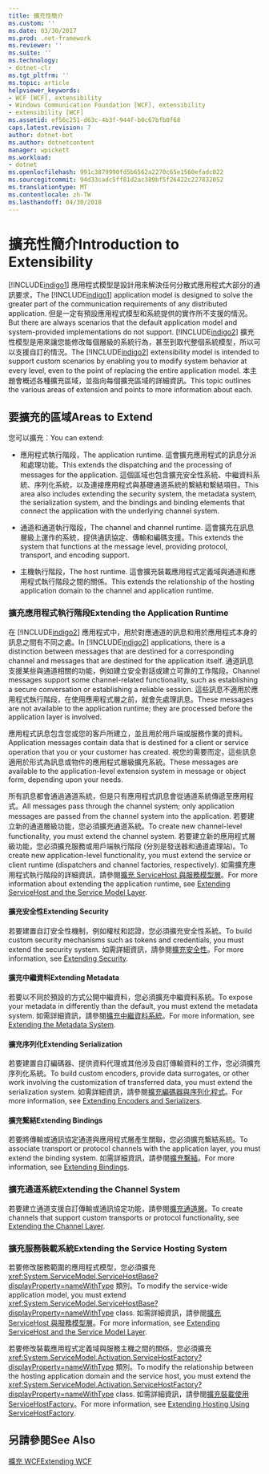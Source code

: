 ```yaml
---
title: 擴充性簡介
ms.custom: ''
ms.date: 03/30/2017
ms.prod: .net-framework
ms.reviewer: ''
ms.suite: ''
ms.technology:
- dotnet-clr
ms.tgt_pltfrm: ''
ms.topic: article
helpviewer_keywords:
- WCF [WCF], extensibility
- Windows Communication Foundation [WCF], extensibility
- extensibility [WCF]
ms.assetid: ef56c251-d63c-4b3f-944f-b0c67bfb0f68
caps.latest.revision: 7
author: dotnet-bot
ms.author: dotnetcontent
manager: wpickett
ms.workload:
- dotnet
ms.openlocfilehash: 991c3879990fd5b6562a2270c65e1560efadc022
ms.sourcegitcommit: 94d33cadc5ff81d2ac389bf5f26422c227832052
ms.translationtype: MT
ms.contentlocale: zh-TW
ms.lasthandoff: 04/30/2018
---
```

# <a name="introduction-to-extensibility"></a><span data-ttu-id="c0b51-102">擴充性簡介</span><span class="sxs-lookup"><span data-stu-id="c0b51-102">Introduction to Extensibility</span></span>
<span data-ttu-id="c0b51-103">[!INCLUDE[indigo1](../../../includes/indigo1-md.md)] 應用程式模型是設計用來解決任何分散式應用程式大部分的通訊要求，</span><span class="sxs-lookup"><span data-stu-id="c0b51-103">The [!INCLUDE[indigo1](../../../includes/indigo1-md.md)] application model is designed to solve the greater part of the communication requirements of any distributed application.</span></span> <span data-ttu-id="c0b51-104">但是一定有預設應用程式模型和系統提供的實作所不支援的情況。</span><span class="sxs-lookup"><span data-stu-id="c0b51-104">But there are always scenarios that the default application model and system-provided implementations do not support.</span></span> <span data-ttu-id="c0b51-105">[!INCLUDE[indigo2](../../../includes/indigo2-md.md)] 擴充性模型是用來讓您能修改每個層級的系統行為，甚至到取代整個系統模型，所以可以支援自訂的情況。</span><span class="sxs-lookup"><span data-stu-id="c0b51-105">The [!INCLUDE[indigo2](../../../includes/indigo2-md.md)] extensibility model is intended to support custom scenarios by enabling you to modify system behavior at every level, even to the point of replacing the entire application model.</span></span> <span data-ttu-id="c0b51-106">本主題會概述各種擴充區域，並指向每個擴充區域的詳細資訊。</span><span class="sxs-lookup"><span data-stu-id="c0b51-106">This topic outlines the various areas of extension and points to more information about each.</span></span>  
  
## <a name="areas-to-extend"></a><span data-ttu-id="c0b51-107">要擴充的區域</span><span class="sxs-lookup"><span data-stu-id="c0b51-107">Areas to Extend</span></span>  
 <span data-ttu-id="c0b51-108">您可以擴充：</span><span class="sxs-lookup"><span data-stu-id="c0b51-108">You can extend:</span></span>  
  
-   <span data-ttu-id="c0b51-109">應用程式執行階段，</span><span class="sxs-lookup"><span data-stu-id="c0b51-109">The application runtime.</span></span> <span data-ttu-id="c0b51-110">這會擴充應用程式的訊息分派和處理功能。</span><span class="sxs-lookup"><span data-stu-id="c0b51-110">This extends the dispatching and the processing of messages for the application.</span></span> <span data-ttu-id="c0b51-111">這個區域也包含擴充安全性系統、中繼資料系統、序列化系統，以及連接應用程式與基礎通道系統的繫結和繫結項目。</span><span class="sxs-lookup"><span data-stu-id="c0b51-111">This area also includes extending the security system, the metadata system, the serialization system, and the bindings and binding elements that connect the application with the underlying channel system.</span></span>  
  
-   <span data-ttu-id="c0b51-112">通道和通道執行階段，</span><span class="sxs-lookup"><span data-stu-id="c0b51-112">The channel and channel runtime.</span></span> <span data-ttu-id="c0b51-113">這會擴充在訊息層級上運作的系統，提供通訊協定、傳輸和編碼支援。</span><span class="sxs-lookup"><span data-stu-id="c0b51-113">This extends the system that functions at the message level, providing protocol, transport, and encoding support.</span></span>  
  
-   <span data-ttu-id="c0b51-114">主機執行階段，</span><span class="sxs-lookup"><span data-stu-id="c0b51-114">The host runtime.</span></span> <span data-ttu-id="c0b51-115">這會擴充裝載應用程式定義域與通道和應用程式執行階段之間的關係。</span><span class="sxs-lookup"><span data-stu-id="c0b51-115">This extends the relationship of the hosting application domain to the channel and application runtime.</span></span>  
  
### <a name="extending-the-application-runtime"></a><span data-ttu-id="c0b51-116">擴充應用程式執行階段</span><span class="sxs-lookup"><span data-stu-id="c0b51-116">Extending the Application Runtime</span></span>  
 <span data-ttu-id="c0b51-117">在 [!INCLUDE[indigo2](../../../includes/indigo2-md.md)] 應用程式中，用於對應通道的訊息和用於應用程式本身的訊息之間有不同之處。</span><span class="sxs-lookup"><span data-stu-id="c0b51-117">In [!INCLUDE[indigo2](../../../includes/indigo2-md.md)] applications, there is a distinction between messages that are destined for a corresponding channel and messages that are destined for the application itself.</span></span> <span data-ttu-id="c0b51-118">通道訊息支援某些與通道相關的功能，例如建立安全對話或建立可靠的工作階段。</span><span class="sxs-lookup"><span data-stu-id="c0b51-118">Channel messages support some channel-related functionality, such as establishing a secure conversation or establishing a reliable session.</span></span> <span data-ttu-id="c0b51-119">這些訊息不適用於應用程式執行階段，在使用應用程式層之前，就會先處理訊息。</span><span class="sxs-lookup"><span data-stu-id="c0b51-119">These messages are not available to the application runtime; they are processed before the application layer is involved.</span></span>  
  
 <span data-ttu-id="c0b51-120">應用程式訊息包含您或您的客戶所建立，並且用於用戶端或服務作業的資料。</span><span class="sxs-lookup"><span data-stu-id="c0b51-120">Application messages contain data that is destined for a client or service operation that you or your customer has created.</span></span> <span data-ttu-id="c0b51-121">視您的需要而定，這些訊息適用於形式為訊息或物件的應用程式層級擴充系統。</span><span class="sxs-lookup"><span data-stu-id="c0b51-121">These messages are available to the application-level extension system in message or object form, depending upon your needs.</span></span>  
  
 <span data-ttu-id="c0b51-122">所有訊息都會通過通道系統，但是只有應用程式訊息會從通道系統傳遞至應用程式。</span><span class="sxs-lookup"><span data-stu-id="c0b51-122">All messages pass through the channel system; only application messages are passed from the channel system into the application.</span></span> <span data-ttu-id="c0b51-123">若要建立新的通道層級功能，您必須擴充通道系統。</span><span class="sxs-lookup"><span data-stu-id="c0b51-123">To create new channel-level functionality, you must extend the channel system.</span></span> <span data-ttu-id="c0b51-124">若要建立新的應用程式層級功能，您必須擴充服務或用戶端執行階段 (分別是發送器和通道處理站)。</span><span class="sxs-lookup"><span data-stu-id="c0b51-124">To create new application-level functionality, you must extend the service or client runtime (dispatchers and channel factories, respectively).</span></span> <span data-ttu-id="c0b51-125">如需擴充應用程式執行階段的詳細資訊，請參閱[擴充 ServiceHost 與服務模型層](../../../docs/framework/wcf/extending/extending-servicehost-and-the-service-model-layer.md)。</span><span class="sxs-lookup"><span data-stu-id="c0b51-125">For more information about extending the application runtime, see [Extending ServiceHost and the Service Model Layer](../../../docs/framework/wcf/extending/extending-servicehost-and-the-service-model-layer.md).</span></span>  
  
#### <a name="extending-security"></a><span data-ttu-id="c0b51-126">擴充安全性</span><span class="sxs-lookup"><span data-stu-id="c0b51-126">Extending Security</span></span>  
 <span data-ttu-id="c0b51-127">若要建置自訂安全性機制，例如權杖和認證，您必須擴充安全性系統。</span><span class="sxs-lookup"><span data-stu-id="c0b51-127">To build custom security mechanisms such as tokens and credentials, you must extend the security system.</span></span> <span data-ttu-id="c0b51-128">如需詳細資訊，請參閱[擴充安全性](../../../docs/framework/wcf/extending/extending-security.md)。</span><span class="sxs-lookup"><span data-stu-id="c0b51-128">For more information, see [Extending Security](../../../docs/framework/wcf/extending/extending-security.md).</span></span>  
  
#### <a name="extending-metadata"></a><span data-ttu-id="c0b51-129">擴充中繼資料</span><span class="sxs-lookup"><span data-stu-id="c0b51-129">Extending Metadata</span></span>  
 <span data-ttu-id="c0b51-130">若要以不同於預設的方式公開中繼資料，您必須擴充中繼資料系統。</span><span class="sxs-lookup"><span data-stu-id="c0b51-130">To expose your metadata in differently than the default, you must extend the metadata system.</span></span> <span data-ttu-id="c0b51-131">如需詳細資訊，請參閱[擴充中繼資料系統](../../../docs/framework/wcf/extending/extending-the-metadata-system.md)。</span><span class="sxs-lookup"><span data-stu-id="c0b51-131">For more information, see [Extending the Metadata System](../../../docs/framework/wcf/extending/extending-the-metadata-system.md).</span></span>  
  
#### <a name="extending-serialization"></a><span data-ttu-id="c0b51-132">擴充序列化</span><span class="sxs-lookup"><span data-stu-id="c0b51-132">Extending Serialization</span></span>  
 <span data-ttu-id="c0b51-133">若要建置自訂編碼器、提供資料代理或其他涉及自訂傳輸資料的工作，您必須擴充序列化系統。</span><span class="sxs-lookup"><span data-stu-id="c0b51-133">To build custom encoders, provide data surrogates, or other work involving the customization of transferred data, you must extend the serialization system.</span></span> <span data-ttu-id="c0b51-134">如需詳細資訊，請參閱[擴充編碼器與序列化程式](../../../docs/framework/wcf/extending/extending-encoders-and-serializers.md)。</span><span class="sxs-lookup"><span data-stu-id="c0b51-134">For more information, see [Extending Encoders and Serializers](../../../docs/framework/wcf/extending/extending-encoders-and-serializers.md).</span></span>  
  
#### <a name="extending-bindings"></a><span data-ttu-id="c0b51-135">擴充繫結</span><span class="sxs-lookup"><span data-stu-id="c0b51-135">Extending Bindings</span></span>  
 <span data-ttu-id="c0b51-136">若要將傳輸或通訊協定通道與應用程式層產生關聯，您必須擴充繫結系統。</span><span class="sxs-lookup"><span data-stu-id="c0b51-136">To associate transport or protocol channels with the application layer, you must extend the binding system.</span></span> <span data-ttu-id="c0b51-137">如需詳細資訊，請參閱[擴充繫結](../../../docs/framework/wcf/extending/extending-bindings.md)。</span><span class="sxs-lookup"><span data-stu-id="c0b51-137">For more information, see [Extending Bindings](../../../docs/framework/wcf/extending/extending-bindings.md).</span></span>  
  
### <a name="extending-the-channel-system"></a><span data-ttu-id="c0b51-138">擴充通道系統</span><span class="sxs-lookup"><span data-stu-id="c0b51-138">Extending the Channel System</span></span>  
 <span data-ttu-id="c0b51-139">若要建立通道支援自訂傳輸或通訊協定功能，請參閱[擴充通道層](../../../docs/framework/wcf/extending/extending-the-channel-layer.md)。</span><span class="sxs-lookup"><span data-stu-id="c0b51-139">To create channels that support custom transports or protocol functionality, see [Extending the Channel Layer](../../../docs/framework/wcf/extending/extending-the-channel-layer.md).</span></span>  
  
### <a name="extending-the-service-hosting-system"></a><span data-ttu-id="c0b51-140">擴充服務裝載系統</span><span class="sxs-lookup"><span data-stu-id="c0b51-140">Extending the Service Hosting System</span></span>  
 <span data-ttu-id="c0b51-141">若要修改服務範圍的應用程式模型，您必須擴充 <xref:System.ServiceModel.ServiceHostBase?displayProperty=nameWithType> 類別。</span><span class="sxs-lookup"><span data-stu-id="c0b51-141">To modify the service-wide application model, you must extend <xref:System.ServiceModel.ServiceHostBase?displayProperty=nameWithType> class.</span></span> <span data-ttu-id="c0b51-142">如需詳細資訊，請參閱[擴充 ServiceHost 與服務模型層](../../../docs/framework/wcf/extending/extending-servicehost-and-the-service-model-layer.md)。</span><span class="sxs-lookup"><span data-stu-id="c0b51-142">For more information, see [Extending ServiceHost and the Service Model Layer](../../../docs/framework/wcf/extending/extending-servicehost-and-the-service-model-layer.md).</span></span>  
  
 <span data-ttu-id="c0b51-143">若要修改裝載應用程式定義域與服務主機之間的關係，您必須擴充 <xref:System.ServiceModel.Activation.ServiceHostFactory?displayProperty=nameWithType> 類別。</span><span class="sxs-lookup"><span data-stu-id="c0b51-143">To modify the relationship between the hosting application domain and the service host, you must extend the <xref:System.ServiceModel.Activation.ServiceHostFactory?displayProperty=nameWithType> class.</span></span> <span data-ttu-id="c0b51-144">如需詳細資訊，請參閱[擴充裝載使用 ServiceHostFactory](../../../docs/framework/wcf/extending/extending-hosting-using-servicehostfactory.md)。</span><span class="sxs-lookup"><span data-stu-id="c0b51-144">For more information, see [Extending Hosting Using ServiceHostFactory](../../../docs/framework/wcf/extending/extending-hosting-using-servicehostfactory.md).</span></span>  
  
## <a name="see-also"></a><span data-ttu-id="c0b51-145">另請參閱</span><span class="sxs-lookup"><span data-stu-id="c0b51-145">See Also</span></span>  
 [<span data-ttu-id="c0b51-146">擴充 WCF</span><span class="sxs-lookup"><span data-stu-id="c0b51-146">Extending WCF</span></span>](../../../docs/framework/wcf/extending/index.md)
